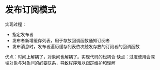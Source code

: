 # 发布订阅模式

实现过程：

- 指定发布者
- 发布者新增缓存列表，用于存放回调函数通知订阅者
- 发布消息时，发布者遍历缓存列表依次触发存放的订阅者的回调函数

优点：时间上解耦了，对象间也解耦了。实现代码的松耦合
缺点：过度使用会深埋对象与对象间的必要联系，导致程序难以跟踪维护和理解
